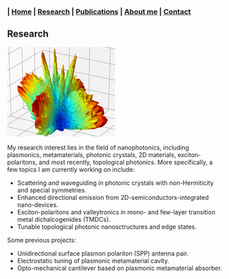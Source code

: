### | [Home](../index.md) | [Research](../research/index.md) | [Publications](../publications/index.md) | [About me](../aboutme/index.md) | [Contact](../contact/index.md)

## Research

![](/Images/enhmap_flw.png)

My research interest lies in the field of nanophotonics, including plasmonics, metamaterials, photonic crystals, 2D materials, exciton-polaritons, and most recently, topological photonics. More specifically, a few topics I am currently working on include: 
- Scattering and waveguiding in photonic crystals with non-Hermiticity and special symmetries.
- Enhanced directional emission from 2D-semiconductors-integrated nano-devices.
- Exciton-polaritons and valleytronics in mono- and few-layer transition metal dichalcogenides (TMDCs).
- Tunable topological photonic nanosctructures and edge states.

Some previous projects:
- Unidirectional surface plasmon polariton (SPP) antenna pair.
- Electrostatic tuning of plasmonic metamaterial cavity.
- Opto-mechanical cantilever based on plasmonic metamaterial absorber.

